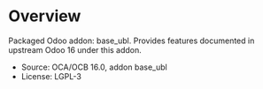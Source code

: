 # Overview

Packaged Odoo addon: base_ubl. Provides features documented in upstream Odoo 16 under this addon.

- Source: OCA/OCB 16.0, addon base_ubl
- License: LGPL-3
